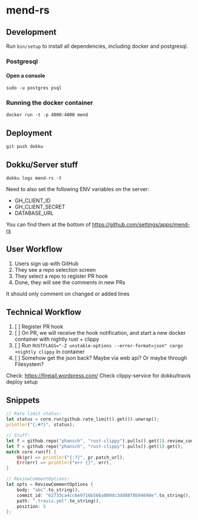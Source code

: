 # mend-rs

## Development

Run `bin/setup` to install all dependencies, including docker and postgresql.

### Postgresql

#### Open a console

    sudo -u postgres psql

### Running the docker container

```shell
docker run -t -p 4000:4000 mend
```

## Deployment

```shell
git push dokku
```

## Dokku/Server stuff

```shell
dokku logs mend-rs -t
```

Need to also set the following ENV variables on the server:

* GH_CLIENT_ID
* GH_CLIENT_SECRET
* DATABASE_URL

You can find them at the bottom of https://github.com/settings/apps/mend-rs

## User Workflow

1. Users sign up with GitHub
2. They see a repo selection screen
3. They select a repo to register PR hook
4. Done, they will see the comments in new PRs

It should only comment on changed or added lines

## Technical Workflow

1. [ ] Register PR hook
1. [ ] On PR, we will receive the hook notification, and start a new docker container with nightly rust + clippy
1. [ ] Run `RUSTFLAGS="-Z unstable-options --error-format=json" cargo +nightly clippy` in container
1. [ ] Somehow get the json back? Maybe via web api? Or maybe through Filesystem?

Check: https://firejail.wordpress.com/
Check clippy-service for dokku/travis deploy setup

## Snippets

```rust
// Rate limit status:
let status = core.run(github.rate_limit().get()).unwrap();
println!("{:#?}", status);

// Stuff:
let f = github.repo("phansch", "rust-clippy").pulls().get(1).review_comments().create(&opts);
let f = github.repo("phansch", "rust-clippy").pulls().get(1).get();
match core.run(f) {
    Ok(pr) => println!("{:?}", pr.patch_url),
    Err(err) => println!("err {}", err),
}

// ReviewCommentOptions:
let opts = ReviewCommentOptions {
    body: "abc".to_string(),
    commit_id: "62733ca4cc6e9716b566a809dc3dd88f8b94690e".to_string(),
    path: ".travis.yml".to_string(),
    position: 5
};
 ```
